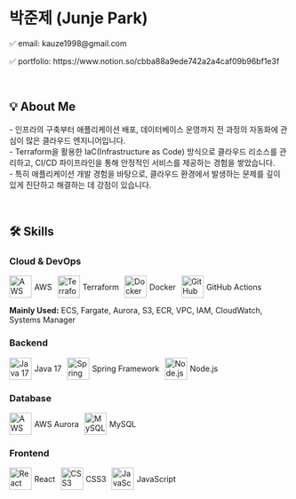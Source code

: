 <h1 align="left">박준제 (Junje Park)</h1>

  <p>✅ email: kauze1998@gmail.com </p>
  <p>✅ portfolio: https://www.notion.so/cbba88a9ede742a2a4caf09b96bf1e3f <p/>
  <br>

  <h2 align="left">💡 About Me</h2>
  <p>
     - 인프라의 구축부터 애플리케이션 배포, 데이터베이스 운영까지 전 과정의
       자동화에 관심이 많은 클라우드 엔지니어입니다.<br/>
     - Terraform을 활용한 IaC(Infrastructure as Code) 방식으로 클라우드 리소스를
       관리하고, CI/CD 파이프라인을 통해 안정적인 서비스를 제공하는 경험을
       쌓았습니다.<br/>
     - 특히 애플리케이션 개발 경험을 바탕으로, 클라우드 환경에서 발생하는 문제를
       깊이 있게 진단하고 해결하는 데 강점이 있습니다.
  </p>
  <br>

  <h2 align="left">🛠️ Skills</h2>

  <h3 align="left">Cloud & DevOps</h3>
  <div style="display: flex; flex-wrap: wrap; gap: 10px;">
      <div style="display: flex; align-items: center;">
          <a href="https://aws.amazon.com" target="_blank" rel="noreferrer">
              <img src="https://raw.githubusercontent.com/devicons/devicon/maste
  r/icons/amazonwebservices/amazonwebservices-original-wordmark.svg" alt="AWS"
  width="40" height="40"/>
          </a>
          <span style="margin-left: 5px;">AWS</span>
      </div>
      <div style="display: flex; align-items: center;">
          <a href="https://www.terraform.io/" target="_blank" rel="noreferrer">
              <img src="https://raw.githubusercontent.com/devicons/devicon/maste
  r/icons/terraform/terraform-original-wordmark.svg" alt="Terraform" width="40"
  height="40"/>
          </a>
          <span style="margin-left: 5px;">Terraform</span>
      </div>
      <div style="display: flex; align-items: center;">
          <a href="https://www.docker.com/" target="_blank" rel="noreferrer">
              <img src="https://raw.githubusercontent.com/devicons/devicon/maste
  r/icons/docker/docker-original-wordmark.svg" alt="Docker" width="40"
  height="40"/>
          </a>
          <span style="margin-left: 5px;">Docker</span>
      </div>
      <div style="display: flex; align-items: center;">
          <a href="https://github.com/features/actions" target="_blank"
  rel="noreferrer">
              <img src="https://raw.githubusercontent.com/devicons/devicon/maste
  r/icons/github/github-original-wordmark.svg" alt="GitHub Actions" width="40"
  height="40"/>
          </a>
          <span style="margin-left: 5px;">GitHub Actions</span>
      </div>
  </div>
  <p>
    <b>Mainly Used:</b> ECS, Fargate, Aurora, S3, ECR, VPC, IAM, CloudWatch,
  Systems Manager
  </p>

  <h3 align="left">Backend</h3>
  <div style="display: flex; flex-wrap: wrap; gap: 10px;">
      <div style="display: flex; align-items: center;">
          <a href="https://www.java.com" target="_blank" rel="noreferrer">
              <img src="https://raw.githubusercontent.com/devicons/devicon/maste
  r/icons/java/java-original.svg" alt="Java 17" width="40" height="40"/>
          </a>
          <span style="margin-left: 5px;">Java 17</span>
      </div>
      <div style="display: flex; align-items: center;">
          <a href="https://spring.io/" target="_blank" rel="noreferrer">
              <img src="https://raw.githubusercontent.com/devicons/devicon/devel
  op/icons/spring/spring-original-wordmark.svg" alt="Spring" width="40"
  height="40"/>
          </a>
          <span style="margin-left: 5px;">Spring Framework</span>
      </div>
      <div style="display: flex; align-items: center;">
          <a href="https://nodejs.org" target="_blank" rel="noreferrer">
              <img src="https://raw.githubusercontent.com/devicons/devicon/maste
  r/icons/nodejs/nodejs-original-wordmark.svg" alt="Node.js" width="40"
  height="40"/>
          </a>
          <span style="margin-left: 5px;">Node.js</span>
      </div>
  </div>

  <h3 align="left">Database</h3>
  <div style="display: flex; flex-wrap: wrap; gap: 10px;">
      <div style="display: flex; align-items: center;">
          <a href="https://aws.amazon.com/rds/aurora/" target="_blank"
  rel="noreferrer">
              <img src="https://user-images.githubusercontent.com/23182117/20327
  0035-42d4467b-2a63-4025-b318-3066e9545599.png" alt="AWS Aurora" width="40"
  height="40"/>
          </a>
          <span style="margin-left: 5px;">AWS Aurora</span>
      </div>
      <div style="display: flex; align-items: center;">
          <a href="https://www.mysql.com/" target="_blank" rel="noreferrer">
              <img src="https://raw.githubusercontent.com/devicons/devicon/maste
  r/icons/mysql/mysql-original-wordmark.svg" alt="MySQL" width="40"
  height="40"/>
          </a>
          <span style="margin-left: 5px;">MySQL</span>
      </div>
  </div>

  <h3 align="left">Frontend</h3>
  <div style="display: flex; flex-wrap: wrap; gap: 10px;">
      <div style="display: flex; align-items: center;">
          <a href="https://reactjs.org/" target="_blank" rel="noreferrer">
              <img src="https://raw.githubusercontent.com/devicons/devicon/maste
  r/icons/react/react-original-wordmark.svg" alt="React" width="40"
  height="40"/>
          </a>
          <span style="margin-left: 5px;">React</span>
      </div>
      <div style="display: flex; align-items: center;">
          <a href="https://www.w3schools.com/css/" target="_blank"
  rel="noreferrer">
              <img src="https://raw.githubusercontent.com/devicons/devicon/maste
  r/icons/css3/css3-original-wordmark.svg" alt="CSS3" width="40" height="40"/>
          </a>
          <span style="margin-left: 5px;">CSS3</span>
      </div>
      <div style="display: flex; align-items: center;">
          <a href="https://git-scm.com/" target="_blank" rel="noreferrer">
              <img src="https://raw.githubusercontent.com/devicons/devicon/maste
  r/icons/javascript/javascript-original.svg" alt="JavaScript" width="40"
  height="40"/>
          </a>
          <span style="margin-left: 5px;">JavaScript</span>
      </div>
  </div>
